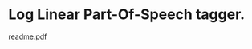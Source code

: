 # Log Linear Part-Of-Speech tagger.
[readme.pdf](https://github.com/vlad-user/log-linear-pos-tagger/blob/master/readme.pdf)